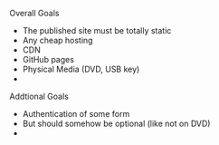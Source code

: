 Overall Goals

* The published site must be totally static
 * Any cheap hosting
 * CDN
 * GitHub pages
 * Physical Media (DVD, USB key)
* 


Addtional Goals

* Authentication of some form
 * But should somehow be optional (like not on DVD)
 * 